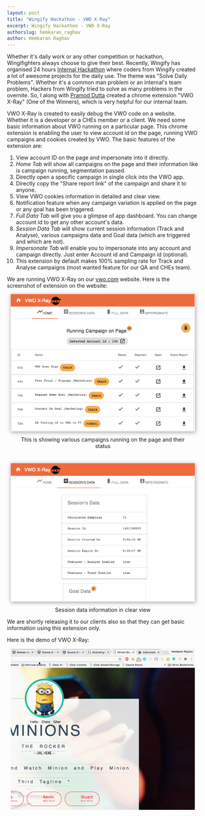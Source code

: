 ```yaml
---
layout: post
title: "Wingify Hackathon - VWO X-Ray"
excerpt: Wingify Hackathon - VWO X-Ray
authorslug: hemkaran_raghav
author: Hemkaran Raghav
---
```


Whether it's daily work or any other competition or hackathon, Wingifighters always choose to give their best. Recently, Wingify has organised 24 hours [Internal Hackathon](https://medium.com/@wingify/hacking-away-the-night-at-wingify-cbe33a39f28d) where coders from Wingify created a lot of awesome projects for the daily use. The theme was "Solve Daily Problems". Whether it's a common man problem or an internal's team problem, Hackers from Wingify tried to solve as many problems in the overnite. So, I along with [Pramod Dutta](https://www.linkedin.com/in/pramoddutta/) created a chrome extension "VWO X-Ray" (One of the Winners), which is very helpful for our internal team.

VWO X-Ray is created to easily debug the VWO code on a website. Whether it is a developer or a CHEs member or a client. We need some basic information about VWO running on a particular page. This chrome extension is enabling the user to view account id on the page, running VWO campaigns and cookies created by VWO. The basic features of the extension are:

1. View account ID on the page and impersonate into it directly.
2. <i>Home Tab</i> will show all campaigns on the page and their information like is campaign running, segmentation passed.
3. Directly open a specific campaign in single click into the VWO app.
4. Directly copy the "Share report link" of the campaign and share it to anyone.
5. View VWO cookies information in detailed and clear view.
6. Notification feature when any campaign variation is applied on the page or any goal has been triggered.
7. <i>Full Data Tab</i> will give you a glimpse of app dashboard. You can change account id to get any other account's data.
8. <i>Session Data Tab</i> will show current session information (Track and Analyse), various campaigns data and Goal data (which are triggered and which are not).
9. <i>Impersonate Tab</i> will enable you to impersonate into any account and campaign directly. Just enter Account id and Campaign id (optional).
10. This extension by default makes 100% sampling rate for Track and Analyse campaigns (most wanted feature for our QA and CHEs team).

We are running VWO X-Ray on our [vwo.com](http://vwo.com) website. Here is the screenshot of extension on the website:

<div style="text-align:center; margin: 10px;">
  <img src="/images/2017/04/vwo_xray_1.png" style="box-shadow: 1px 2px 10px 1px #aaa">
  <div style="margin: 10px;">This is showing various campaigns running on the page and their status</div>
</div>

<br/>
<div style="text-align:center; margin: 10px;">
  <img src="/images/2017/04/vwo_xray_2.png" style="box-shadow: 1px 2px 10px 1px #aaa">
  <div style="margin: 10px;">Session data information in clear view</div>
</div>

We are shortly releasing it to our clients also so that they can get basic information using this extension only.

Here is the demo of VWO X-Ray:
<div style="text-align:center; margin: 10px;" style="box-shadow: 1px 2px 10px 1px #aaa">
  <img src="/images/2017/04/vwo_xray_3.gif">
</div>